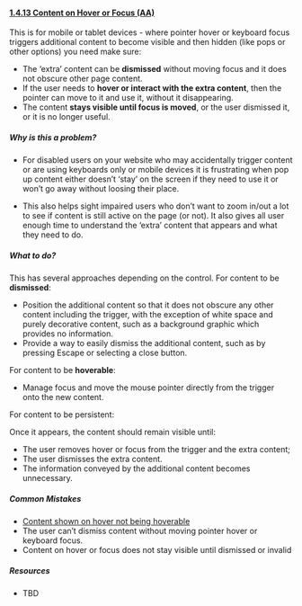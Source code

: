 #### [1.4.13 Content on Hover or Focus (AA)](https://www.w3.org/TR/WCAG21/#content-on-hover-or-focus)

This is for mobile or tablet devices - where pointer hover or keyboard focus triggers additional content to become visible and then hidden (like pops or other options) you need make sure:

* The ‘extra’ content can be <strong>dismissed</strong> without moving focus and it does not obscure other page content.
* If the user needs to <strong>hover or interact with the extra content</strong>, then the pointer can move to it and use it, without it disappearing. 
* The content <strong>stays visible until focus is moved</strong>, or the user dismissed it, or it is no longer useful.

##### Why is this a problem?

* For disabled users on your website who may accidentally trigger content or are using keyboards only or mobile devices it is frustrating when pop up content either doesn’t ‘stay’ on the screen if they need to use it or won’t go away without loosing their place.

* This also helps sight impaired users who don’t want to zoom in/out a lot to see if content is still active on the page (or not). It also gives all user enough time to understand the ‘extra’ content that appears and what they need to do.

##### What to do?

This has several approaches depending on the control. 
For content to be <strong>dismissed</strong>:

* Position the additional content so that it does not obscure any other content including the trigger, with the exception of white space and purely decorative content, such as a background graphic which provides no information.
* Provide a way to easily dismiss the additional content, such as by pressing Escape or selecting a close button.

For content to be <strong>hoverable</strong>:

* Manage focus and move the mouse pointer directly from the trigger onto the new content.

For content to be persistent:

Once it appears, the content should remain visible until:

* The user removes hover or focus from the trigger and the extra content;
* The user dismisses the extra content.
* The information conveyed by the additional content becomes unnecessary.

##### Common Mistakes

* [Content shown on hover not being hoverable](https://www.w3.org/WAI/WCAG21/Techniques/failures/F95)
* The user can’t dismiss content without moving pointer hover or keyboard focus.
* Content on hover or focus does not stay visible until dismissed or invalid

##### Resources

* TBD
